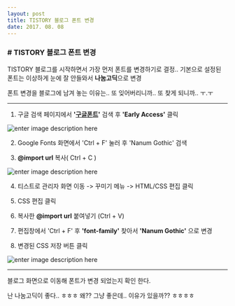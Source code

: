 ```yaml
---
layout: post
title: TISTORY 블로그 폰트 변경
date: 2017. 08. 08
---
```



### # TISTORY 블로그 폰트 변경
TISTORY 블로그를 시작하면서 가장 먼저 폰트를 변경하기로 결정..
기본으로 설정된 폰트는 이상하게 눈에 잘 안들와서 **나눔고딕**으로 변경

폰트 변경을 블로그에 남겨 놓는 이유는.. 또 잊어버리니까.. 또 찾게 되니까..  ㅜ.ㅜ

----------

 1. 구글 검색 페이지에서  **'[구글폰트](https://www.google.co.kr/search?q=%EA%B5%AC%EA%B8%80%ED%8F%B0%ED%8A%B8&oq=%EA%B5%AC%EA%B8%80%ED%8F%B0%ED%8A%B8&aqs=chrome..69i57j0l5.8230j0j8&sourceid=chrome&ie=UTF-8)'** 검색 후 **'Early Access'** 클릭

 ![enter image description here](http://tistory3.daumcdn.net/tistory/1728496/skin/images/blog_font_1.png)
 
 2. Google Fonts 화면에서 'Ctrl + F' 눌러 후 'Nanum Gothic'  검색

 3. **@import url** 복사( Ctrl + C )

  ![enter image description here](http://tistory3.daumcdn.net/tistory/1728496/skin/images/blog_font_2.png)

 4. 티스트로 관리자 화면 이동 -> 꾸미기 메뉴 -> HTML/CSS 편집 클릭

 5. CSS 편집  클릭

 6. 복사한 **@import url** 붙여넣기 (Ctrl + V)

 7. 편집창에서 'Ctrl + F' 후 **'font-family'** 찾아서 **'Nanum Gothic'** 으로 변경

 8. 변경된 CSS 저장 버튼 클릭
 
 ![enter image description here](http://tistory3.daumcdn.net/tistory/1728496/skin/images/blog_font_3.png)


----------

블로그 화면으로 이동해 폰트가 변경 되었는지 확인 한다.

난 나눔고딕이 좋다.. ㅎㅎㅎ 왜?? 그냥 좋은데.. 이유가 있을까?? ㅎㅎㅎㅎ
